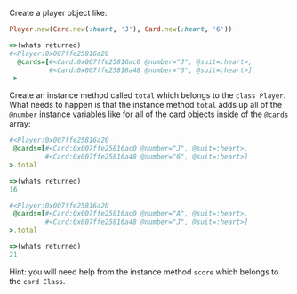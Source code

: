 Create a player object like:

```ruby
Player.new(Card.new(:heart, 'J'), Card.new(:heart, '6'))

=>(whats returned)
#<Player:0x007ffe25816a20
  @cards=[#<Card:0x007ffe25816ac0 @number="J", @suit=:heart>,
          #<Card:0x007ffe25816a48 @number="6", @suit=:heart>]
 >
```

Create an instance method called `total` which belongs to the `class Player`.
What needs to happen is that the instance method `total` adds up all of the `@number` instance  variables like for all of the card objects inside of the `@cards` array:
```ruby
#<Player:0x007ffe25816a20
 @cards=[#<Card:0x007ffe25816ac0 @number="J", @suit=:heart>,
         #<Card:0x007ffe25816a48 @number="6", @suit=:heart>]
>.total

=>(whats returned)
16
```

```ruby
#<Player:0x007ffe25816a20
 @cards=[#<Card:0x007ffe25816ac0 @number="A", @suit=:heart>,
         #<Card:0x007ffe25816a48 @number="J", @suit=:heart>]
>.total

=>(whats returned)
21
```

Hint: you will need help from the instance method `score`  which belongs to the `card Class`.
